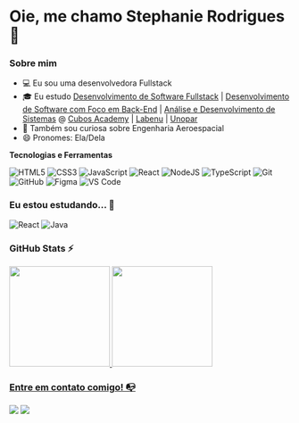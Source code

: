 # Oie, me chamo Stephanie Rodrigues 👋

### Sobre mim

- 💻 Eu sou uma desenvolvedora Fullstack
- 🎓 Eu estudo [Desenvolvimento de Software Fullstack](https://www.labenu.com.br/) | [Desenvolvimento de Software com Foco em Back-End](https://cubos.academy/cursos/desenvolvimento-de-software-v2) | [Análise e Desenvolvimento de Sistemas](https://www.unopar.com.br/paginas/cursos-pos-graduacao/) @ [Cubos Academy](https://cubos.academy/) | [Labenu](https://www.labenu.com.br/) | [Unopar](https://www.unopar.com.br/paginas/cursos-pos-graduacao/)
- 🔎 Também sou curiosa sobre Engenharia Aeroespacial
- 😄 Pronomes: Ela/Dela

**Tecnologias e Ferramentas**

![HTML5](https://img.shields.io/badge/html5-%23E34F26.svg?style=for-the-badge&logo=html5&logoColor=white)
![CSS3](https://img.shields.io/badge/css3-%231572B6.svg?style=for-the-badge&logo=css3&logoColor=white)
![JavaScript](https://img.shields.io/badge/javascript-%23323330.svg?style=for-the-badge&logo=javascript&logoColor=%23F7DF1E)
![React](https://img.shields.io/badge/react-%2320232a.svg?style=for-the-badge&logo=react&logoColor=%2361DAFB)
![NodeJS](https://img.shields.io/badge/node.js-6DA55F?style=for-the-badge&logo=node.js&logoColor=white)
![TypeScript](https://img.shields.io/badge/typescript-%23007ACC.svg?style=for-the-badge&logo=typescript&logoColor=white)
![Git](https://img.shields.io/badge/git-%23F05033.svg?style=for-the-badge&logo=git&logoColor=white)
![GitHub](https://img.shields.io/badge/github-%23121011.svg?style=for-the-badge&logo=github&logoColor=white)
![Figma](https://img.shields.io/badge/figma-%23F24E1E.svg?style=for-the-badge&logo=figma&logoColor=white)
![VS Code](https://img.shields.io/badge/VS%20Code-0078d7.svg?style=for-the-badge&logo=visual-studio-code&logoColor=white)

### Eu estou estudando... 🧩

![React](https://img.shields.io/badge/react-%2320232a.svg?style=for-the-badge&logo=react&logoColor=%2361DAFB)
![Java](https://img.shields.io/badge/java-%23ED8B00.svg?style=for-the-badge&logo=openjdk&logoColor=white)

### GitHub Stats ⚡
<div>
<a href="https://github.com/sstephanier">
<img height="180em" src="https://github-readme-stats.vercel.app/api/top-langs/?username=sstephanier&layout=compact&langs_count=7&theme=dracula"/>
<img height="180em" src="https://github-readme-stats.vercel.app/api?username=sstephanier&show_icons=true&theme=dracula&include_all_commits=true&count_private=true"/>
</div>

### Entre em contato comigo! 📭
<div>
<!-- <a href="https://www.youtube.com/seu-usuário-aqui" target="_blank"><img src="https://img.shields.io/badge/YouTube-FF0000?style=for-the-badge&logo=youtube&logoColor=white" target="_blank"></a> -->
<a href="https://instagram.com/sstephanier" target="_blank"><img src="https://img.shields.io/badge/-Instagram-%23E4405F?style=for-the-badge&logo=instagram&logoColor=white" target="_blank"></a>
<!-- <a href="https://www.twitch.tv/seu-usuário-aqui" target="_blank"><img src="https://img.shields.io/badge/Twitch-9146FF?style=for-the-badge&logo=twitch&logoColor=white" target="_blank"></a> -->
<a href="[https://www.linkedin.com/in/seu-usuário-aqui](https://www.linkedin.com/in/stephanie-rodrigues-62a475120/)" target="_blank"><img src="https://img.shields.io/badge/-LinkedIn-%230077B5?style=for-the-badge&logo=linkedin&logoColor=white" target="_blank"></a>   
</div>

<!-- <picture>
<source
  srcset="https://github-readme-stats.vercel.app/api?username=sstephanier&show_icons=true&theme=dark"
  media="(prefers-color-scheme: dark)"
/>
<source
  srcset="https://github-readme-stats.vercel.app/api?username=sstephanier&show_icons=true"
  media="(prefers-color-scheme: light), (prefers-color-scheme: no-preference)"
/>
<img src="https://github-readme-stats.vercel.app/api?username=sstephanier&show_icons=true" />
</picture>
 -->
<!--
**sstephanier/sstephanier** is a ✨ _special_ ✨ repository because its `README.md` (this file) appears on your GitHub profile.

Here are some ideas to get you started:

- 🔭 I’m currently working on ...
- 🌱 I’m currently learning ...
- 👯 I’m looking to collaborate on ...
- 🤔 I’m looking for help with ...
- 💬 Ask me about ...
- 📫 How to reach me: ...
- 😄 Pronouns: ...
- ⚡ Fun fact: ...
-->
